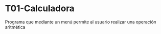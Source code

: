 # T01-Calculadora
Programa que mediante un menú permite al usuario realizar una operación aritmética

